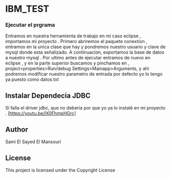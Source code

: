 # IBM_TEST


### Ejecutar el prgrama
Entramos en nuestra herramienta de trabajo en mi caso eclipse , importamos mi proyecto . 
Primero abriremos el paquete conextion , entramos en la unica clase que hay y pondremos nuestro usuario y clave de mysql donde esta señalizado.
A continuacíon, exportamos la base de datos a nuestro mysql .
Por ultimo antes de ejecutar entramos de nuevo en eclipse , y en la parte superior buscamos y pinchamos en , project>properties>Run/debug Settings>Mainapp>Arguments, y ahi podremos modificar nuestro parametro de entrada por defecto yo lo tengo ya puesto como datos.txt 


## Instalar Dependecia JDBC 
Si falla el driver jdbc, que no deberia por que yo ya lo instalé en mi proyecto .
[https://youtu.be/lX0FhmpHGrc]


## Author
Sami El Sayed El Mansouri

## License

This project is licensed under the Copyright License 
